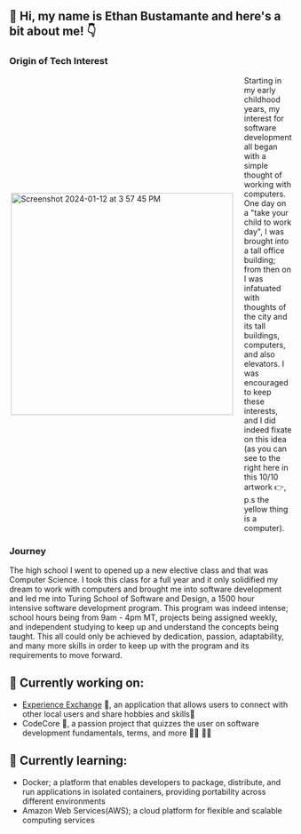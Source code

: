## 👋 Hi, my name is Ethan Bustamante and here's a bit about me! 👇

### Origin of Tech Interest

<div style="display: flex; justify-content: space-between; align-items: center;">
  <div style="margin-right: 20px;">
    <img align="right" width="400" height="auto" alt="Screenshot 2024-01-12 at 3 57 45 PM" src="https://github.com/ethanb1145/ethanb1145/assets/135913354/a03ea144-7952-4393-89be-729c97b4db68">
  </div>
  <div style="flex: 1;">
    Starting in my early childhood years, my interest for software development all began with a simple thought of working with computers. One day on a "take your child to work day", I was brought into a tall office building; from then on I was infatuated with thoughts of the city and its tall buildings, computers, and also elevators. I was encouraged to keep these interests, and I did indeed fixate on this idea (as you can see to the right here in this 10/10 artwork 👉, p.s the yellow thing is a computer).
  </div>
</div>

### Journey

The high school I went to opened up a new elective class and that was Computer Science. I took this class for a full year and it only solidified my dream to work with computers and brought me into software development and led me into Turing School of Software and Design, a 1500 hour intensive software development program. This program was indeed intense; school hours being from 9am - 4pm MT, projects being assigned weekly, and independent studying to keep up and understand the concepts being taught. This all could only be achieved by dedication, passion, adaptability, and many more skills in order to keep up with the program and its requirements to move forward. 

## 🦾 Currently working on:
- [Experience Exchange](https://github.com/experience-exchange-2307) 🤝, an application that allows users to connect with other local users and share hobbies and skills🎻
- CodeCore 📖, a passion project that quizzes the user on software development fundamentals, terms, and more 👩‍🏫 👨‍🎓
  
## 🧠 Currently learning:
- Docker; a platform that enables developers to package, distribute, and run applications in isolated containers, providing portability across different environments
- Amazon Web Services(AWS); a cloud platform for flexible and scalable computing services
